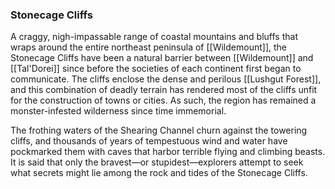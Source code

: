### Stonecage Cliffs

A craggy, nigh-impassable range of coastal mountains and bluffs that wraps around the entire northeast peninsula of [[Wildemount]], the Stonecage Cliffs have been a natural barrier between [[Wildemount]] and [[Tal'Dorei]] since before the societies of each continent first began to communicate. The cliffs enclose the dense and perilous [[Lushgut Forest]], and this combination of deadly terrain has rendered most of the cliffs unfit for the construction of towns or cities. As such, the region has remained a monster-infested wilderness since time immemorial.

The frothing waters of the Shearing Channel churn against the towering cliffs, and thousands of years of tempestuous wind and water have pockmarked them with caves that harbor terrible flying and climbing beasts. It is said that only the bravest—or stupidest—explorers attempt to seek what secrets might lie among the rock and tides of the Stonecage Cliffs.
